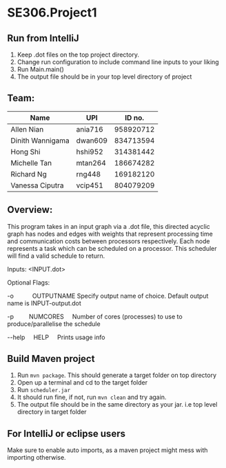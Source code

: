 # SE306.Project1

## Run from IntelliJ
1. Keep .dot files on the top project directory.
2. Change run configuration to include command line inputs to your liking
3. Run Main.main()
4. The output file should be in your top level directory of project

## Team:
| Name | UPI  | ID no.  |
|---|---|---|
| Allen Nian | ania716 | 958920712 |
| Dinith Wannigama | dwan609 | 834713594 |
| Hong Shi | hshi952 | 314381442 |
| Michelle Tan | mtan264 | 186674282 |
| Richard Ng | rng448 | 169182120 |
| Vanessa Ciputra | vcip451 | 804079209 |


## Overview:
This program takes in an input graph via a .dot file, this directed acyclic graph has nodes and edges with weights that represent processing time and communication costs between processors respectively. Each node represents a task which can be scheduled on a processor. This scheduler will find a valid schedule to return.

Inputs: <INPUT.dot>  <NUMBER OF PROCESSES>  <OPTIONAL-FLAGS>

Optional Flags:

-o &nbsp; &nbsp; &nbsp; &nbsp; &nbsp; OUTPUTNAME Specify output name of choice. Default output name is INPUT-output.dot

-p &nbsp; &nbsp; &nbsp; &nbsp; NUMCORES &nbsp; &nbsp; Number of cores (processes) to use to produce/parallelise the schedule

--help &nbsp; &nbsp; HELP  &nbsp; &nbsp;           Prints usage info

## Build Maven project

1. Run `mvn package`. This should generate a target folder on top directory
2. Open up a terminal and cd to the target folder
3. Run `scheduler.jar`
4. It should run fine, if not, run `mvn clean` and try again.
5. The output file should be in the same directory as your jar. i.e top level directory in target folder

## For IntelliJ or eclipse users

Make sure to enable auto imports, as a maven project might mess with importing otherwise.

